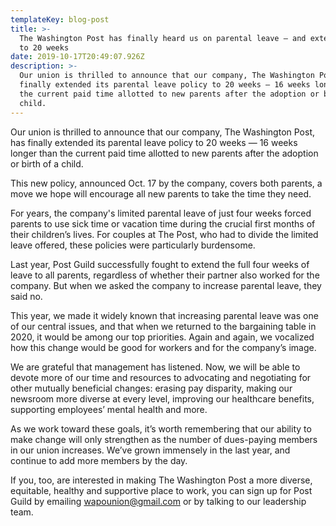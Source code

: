 ```yaml
---
templateKey: blog-post
title: >-
  The Washington Post has finally heard us on parental leave — and extended it
  to 20 weeks
date: 2019-10-17T20:49:07.926Z
description: >-
  Our union is thrilled to announce that our company, The Washington Post, has
  finally extended its parental leave policy to 20 weeks — 16 weeks longer than
  the current paid time allotted to new parents after the adoption or birth of a
  child.
---
```

Our union is thrilled to announce that our company, The Washington Post, has finally extended its parental leave policy to 20 weeks — 16 weeks longer than the current paid time allotted to new parents after the adoption or birth of a child. 



This new policy, announced Oct. 17 by the company, covers both parents, a move we hope will encourage all new parents to take the time they need. 



For years, the company's limited parental leave of just four weeks forced parents to use sick time or vacation time during the crucial first months of their children’s lives. For couples at The Post, who had to divide the limited leave offered, these policies were particularly burdensome.



Last year, Post Guild successfully fought to extend the full four weeks of leave to all parents, regardless of whether their partner also worked for the company. But when we asked the company to increase parental leave, they said no. 



This year, we made it widely known that increasing parental leave was one of our central issues, and that when we returned to the bargaining table in 2020, it would be among our top priorities. Again and again, we vocalized how this change would be good for workers and for the company’s image. 



We are grateful that management has listened. Now, we will be able to devote more of our time and resources to advocating and negotiating for other mutually beneficial changes: erasing pay disparity, making our newsroom more diverse at every level, improving our healthcare benefits, supporting employees’ mental health and more. 



As we work toward these goals, it’s worth remembering that our ability to make change will only strengthen as the number of dues-paying members in our union increases. We’ve grown immensely in the last year, and continue to add more members by the day. 



If you, too, are interested in making The Washington Post a more diverse, equitable, healthy and supportive place to work, you can sign up for Post Guild by emailing wapounion@gmail.com or by talking to our leadership team.
